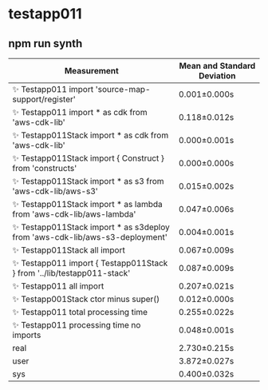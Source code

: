 # testapp011

## npm run synth


| Measurement | Mean and Standard Deviation |
| ----------- | --------------------------- |
| ✨  Testapp011 import 'source-map-support/register' | 0.001&pm;0.000s |
| ✨  Testapp011 import * as cdk from 'aws-cdk-lib' | 0.118&pm;0.012s |
| ✨  Testapp011Stack import * as cdk from 'aws-cdk-lib' | 0.000&pm;0.001s |
| ✨  Testapp011Stack import { Construct } from 'constructs' | 0.000&pm;0.000s |
| ✨  Testapp011Stack import * as s3 from 'aws-cdk-lib/aws-s3' | 0.015&pm;0.002s |
| ✨  Testapp011Stack import * as lambda from 'aws-cdk-lib/aws-lambda' | 0.047&pm;0.006s |
| ✨  Testapp011Stack import * as s3deploy from 'aws-cdk-lib/aws-s3-deployment' | 0.004&pm;0.001s |
| ✨  Testapp011Stack all import | 0.067&pm;0.009s |
| ✨  Testapp011 import { Testapp011Stack } from '../lib/testapp011-stack' | 0.087&pm;0.009s |
| ✨  Testapp011 all import | 0.207&pm;0.021s |
| ✨  Testapp001Stack ctor minus super() | 0.012&pm;0.000s |
| ✨  Testapp011 total processing time | 0.255&pm;0.022s |
| ✨  Testapp011 processing time no imports | 0.048&pm;0.001s |
| real | 2.730&pm;0.215s |
| user | 3.872&pm;0.027s |
| sys | 0.400&pm;0.032s |
